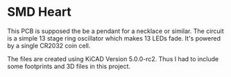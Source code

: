 # SMD Heart
This PCB is supposed the be a pendant for a necklace or similar.
The circuit is a simple 13 stage ring oscillator which makes 13 LEDs fade.
It's powered by a single CR2032 coin cell.

The files are created using KiCAD Version 5.0.0-rc2.
Thus I had to include some footprints and 3D files in this project.

